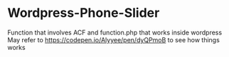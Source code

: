 # Wordpress-Phone-Slider
Function that involves ACF and function.php that works inside wordpress
May refer to https://codepen.io/Alyyee/pen/dyQPmoB to see how things works
